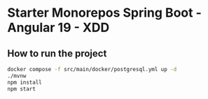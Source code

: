 # Starter Monorepos Spring Boot - Angular 19  - XDD


## How to run the project

```bash
docker compose -f src/main/docker/postgresql.yml up -d 
./mvnw 
npm install
npm start 
```
